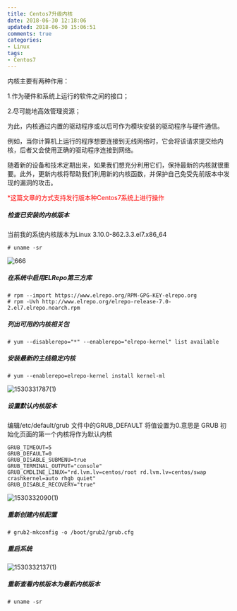 ```yaml
---
title: Centos7升级内核
date: 2018-06-30 12:18:06
updated: 2018-06-30 15:06:51
comments: true
categories:
- Linux
tags:
- Centos7
---
```


内核主要有两种作用：

1.作为硬件和系统上运行的软件之间的接口；

2.尽可能地高效管理资源；

为此，内核通过内置的驱动程序或以后可作为模块安装的驱动程序与硬件通信。 

例如，当你计算机上运行的程序想要连接到无线网络时，它会将该请求提交给内核，后者又会使用正确的驱动程序连接到网络。 

随着新的设备和技术定期出来，如果我们想充分利用它们，保持最新的内核就很重要。此外，更新内核将帮助我们利用新的内核函数，并保护自己免受先前版本中发现的漏洞的攻击。 

<p style="color: red;">*这篇文章的方式支持发行版本种Centos7系统上进行操作</p>

##### 检查已安装的内核版本

当前我的系统内核版本为Linux 3.10.0-862.3.3.el7.x86_64

```shell
# uname -sr
```

![666](/blog/images/Centos7升级内核/666.png)

##### 在系统中启用ELRepo第三方库

```shell
# rpm --import https://www.elrepo.org/RPM-GPG-KEY-elrepo.org
# rpm -Uvh http://www.elrepo.org/elrepo-release-7.0-2.el7.elrepo.noarch.rpm
```

##### 列出可用的内核相关包 

```shell
# yum --disablerepo="*" --enablerepo="elrepo-kernel" list available
```

##### 安装最新的主线稳定内核 

```shell
# yum --enablerepo=elrepo-kernel install kernel-ml
```

![1530331787(1)](/blog/images/Centos7升级内核/1530331787.jpg)

##### 设置默认内核版本

编辑/etc/default/grub 文件中的GRUB_DEFAULT 将值设置为0.意思是 GRUB 初始化页面的第一个内核将作为默认内核 

```shell
GRUB_TIMEOUT=5
GRUB_DEFAULT=0
GRUB_DISABLE_SUBMENU=true
GRUB_TERMINAL_OUTPUT="console"
GRUB_CMDLINE_LINUX="rd.lvm.lv=centos/root rd.lvm.lv=centos/swap crashkernel=auto rhgb quiet"
GRUB_DISABLE_RECOVERY="true"
```

![1530332090(1)](/blog/images/Centos7升级内核/1530332090.jpg)

##### 重新创建内核配置

```shell
# grub2-mkconfig -o /boot/grub2/grub.cfg
```

##### 重启系统

![1530332137(1)](/blog/images/Centos7升级内核/1530332137.jpg)

##### 重新查看内核版本为最新内核版本

```shell
# uname -sr
```
